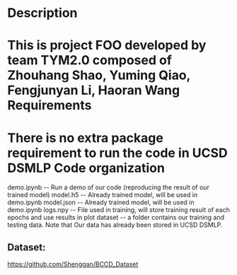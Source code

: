 Description
===========
This is project FOO developed by team TYM2.0 composed of Zhouhang Shao, Yuming Qiao, Fengjunyan Li, Haoran Wang
Requirements
============
There is no extra package requirement to run the code in UCSD DSMLP
Code organization
=================
demo.ipynb -- Run a demo of our code (reproducing the result of our trained model)
model.h5 -- Already trained model, will be used in demo.ipynb
model.json -- Already trained model, will be used in demo.ipynb
logs.npy -- File used in training, will store training result of each epochs and use results in plot
dataset -- a folder contains our training and testing data. Note that Our data has already been stored in UCSD DSMLP.

## Dataset:
https://github.com/Shenggan/BCCD_Dataset
